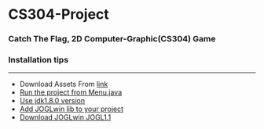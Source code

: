 # CS304-Project
<h3> Catch The Flag, 2D Computer-Graphic(CS304) Game </h3>
<h3> Installation tips </h3>
<hr>
<ul>
  <li> Download Assets From <a href="https://drive.google.com/file/d/1qHnVr-T-Z2X9IO8opRmZa-5rkPkmTBi-/view?usp=sharing" target="_blank"> link </li>
  <li> Run the project from Menu.java</li>
  <li> Use jdk1.8.0 version</li>
  <li> Add JOGLwin lib to your project</li>
  <li> Download JOGLwin <a href="https://drive.google.com/file/d/11owsJzqaadeIEylKimC4YWGO3c6TDMRL/view?usp=sharing"> JOGL1.1 </a> </li>
</ul>

